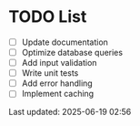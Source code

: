 # TODO List

- [ ] Update documentation
- [ ] Optimize database queries
- [ ] Add input validation
- [ ] Write unit tests
- [ ] Add error handling
- [ ] Implement caching

Last updated: 2025-06-19 02:56
